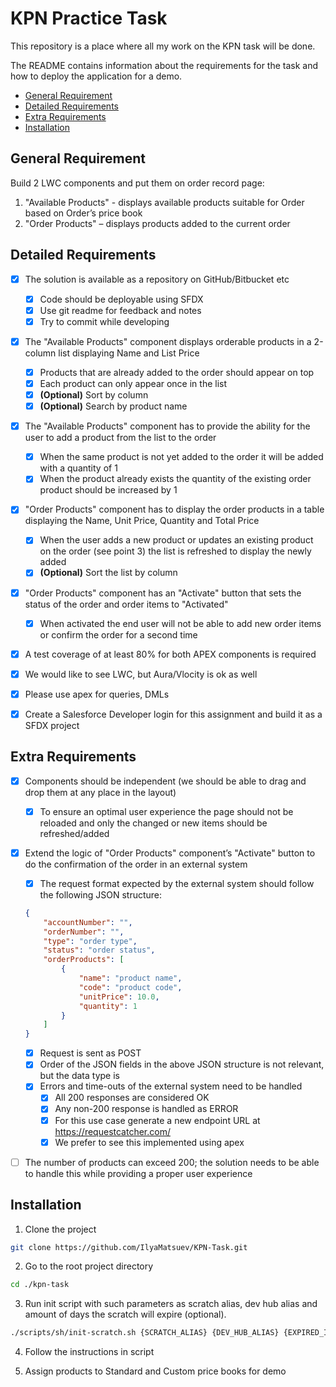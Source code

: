 # KPN Practice Task

This repository is a place where all my work on the KPN task will be done.

The README contains information about the requirements for the task and how to deploy the application for a demo.

-   [General Requirement](#general-requirement)
-   [Detailed Requirements](#detailed-requirements)
-   [Extra Requirements](#extra-requirements)
-   [Installation](#installation)

## General Requirement

Build 2 LWC components and put them on order record page:

1. "Available Products" - displays available products suitable for Order based on Order’s price book
2. "Order Products" – displays products added to the current order

## Detailed Requirements

-   [x] The solution is available as a repository on GitHub/Bitbucket etc

    -   [x] Code should be deployable using SFDX
    -   [x] Use git readme for feedback and notes
    -   [x] Try to commit while developing

-   [x] The "Available Products" component displays orderable products in a 2-column list displaying Name and List Price

    -   [x] Products that are already added to the order should appear on top
    -   [x] Each product can only appear once in the list
    -   [x] **(Optional)** Sort by column
    -   [x] **(Optional)** Search by product name

-   [x] The "Available Products" component has to provide the ability for the user to add a product from the list to the order

    -   [x] When the same product is not yet added to the order it will be added with a quantity of 1
    -   [x] When the product already exists the quantity of the existing order product should be increased by 1

-   [x] "Order Products" component has to display the order products in a table displaying the Name, Unit Price, Quantity and Total Price

    -   [x] When the user adds a new product or updates an existing product on the order (see point 3) the list is refreshed to display the newly added
    -   [x] **(Optional)** Sort the list by column

-   [x] "Order Products" component has an "Activate" button that sets the status of the order and order items to "Activated"

    -   [x] When activated the end user will not be able to add new order items or confirm the order for a second time

-   [x] A test coverage of at least 80% for both APEX components is required

-   [x] We would like to see LWC, but Aura/Vlocity is ok as well

-   [x] Please use apex for queries, DMLs

-   [x] Create a Salesforce Developer login for this assignment and build it as a SFDX project

## Extra Requirements

-   [x] Components should be independent (we should be able to drag and drop them at any place in the layout)

    -   [x] To ensure an optimal user experience the page should not be reloaded and only the changed or new items should be refreshed/added

-   [x] Extend the logic of "Order Products" component’s "Activate" button to do the confirmation of the order in an external system

    -   [x] The request format expected by the external system should follow the following JSON structure:

    ```json
    {
        "accountNumber": "",
        "orderNumber": "",
        "type": "order type",
        "status": "order status",
        "orderProducts": [
            {
                "name": "product name",
                "code": "product code",
                "unitPrice": 10.0,
                "quantity": 1
            }
        ]
    }
    ```

    -   [x] Request is sent as POST
    -   [x] Order of the JSON fields in the above JSON structure is not relevant, but the data type is
    -   [x] Errors and time-outs of the external system need to be handled
        -   [x] All 200 responses are considered OK
        -   [x] Any non-200 response is handled as ERROR
        -   [x] For this use case generate a new endpoint URL at https://requestcatcher.com/
        -   [x] We prefer to see this implemented using apex

-   [ ] The number of products can exceed 200; the solution needs to be able to handle this while providing a proper user experience

## Installation

1. Clone the project

```bash
git clone https://github.com/IlyaMatsuev/KPN-Task.git
```

2. Go to the root project directory

```bash
cd ./kpn-task
```

3. Run init script with such parameters as scratch alias, dev hub alias and amount of days the scratch will expire (optional).

```bash
./scripts/sh/init-scratch.sh {SCRATCH_ALIAS} {DEV_HUB_ALIAS} {EXPIRED_IN_DAYS}
```

4. Follow the instructions in script

5. Assign products to Standard and Custom price books for demo
